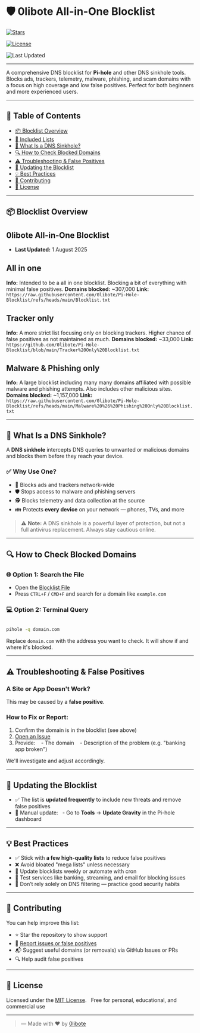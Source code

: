 # 🛡️ 0libote All-in-One Blocklist

  

[![Stars](https://img.shields.io/github/stars/0libote/0libote-All-in-One-Block-List?style=flat-square&logo=github&color=blue)](https://github.com/0libote/0libote-All-in-One-Block-List/stargazers)

[![License](https://img.shields.io/github/license/0libote/0libote-All-in-One-Block-List?style=flat-square&color=blue)](LICENSE)

![Last Updated](https://img.shields.io/badge/last%20updated-28%20July%202025-blue?style=flat-square)
  
---

  

A comprehensive DNS blocklist for **Pi-hole** and other DNS sinkhole tools. Blocks ads, trackers, telemetry, malware, phishing, and scam domains with a focus on high coverage and low false positives. Perfect for both beginners and more experienced users.

  

---

  

## 📑 Table of Contents

  
- [📦 Blocklist Overview](#-blocklist-overview)
- [🧱 Included Lists](#-included-lists)
- [📘 What Is a DNS Sinkhole?](#-what-is-a-dns-sinkhole)
- [🔍 How to Check Blocked Domains](#-how-to-check-blocked-domains)
- [⚠️ Troubleshooting & False Positives](#️-troubleshooting--false-positives)
- [🔄 Updating the Blocklist](#-updating-the-blocklist)
- [💡 Best Practices](#-best-practices)
- [🙌 Contributing](#-contributing)
- [📜 License](#-license)

---


## 📦 Blocklist Overview

## 0libote All-in-One Blocklist  
- **Last Updated:** 1 August 2025  

## All in one 
**Info:** Intended to be a all in one blocklist. Blocking a bit of everything with minimal false positives.
**Domains blocked:** ~307,000
**Link:** `https://raw.githubusercontent.com/0libote/Pi-Hole-Blocklist/refs/heads/main/Blocklist.txt`

## Tracker only
**Info:** A more strict list focusing only on blocking trackers. Higher chance of false positives as not maintained as much. 
**Domains blocked:** ~33,000
**Link:** `https://github.com/0libote/Pi-Hole-Blocklist/blob/main/Tracker%20Only%20Blocklist.txt`

## Malware & Phishing only 
**Info:** A large blocklist including many many domains affiliated with possible malware and phishing attempts. Also includes other malicious sites.
**Domains blocked:** ~1,157,000
**Link:** `https://raw.githubusercontent.com/0libote/Pi-Hole-Blocklist/refs/heads/main/Malware%20%26%20Phishing%20Only%20Blocklist.txt`


---

  

## 📘 What Is a DNS Sinkhole?


A **DNS sinkhole** intercepts DNS queries to unwanted or malicious domains and blocks them before they reach your device.

### ✅ Why Use One?

- 🚫 Blocks ads and trackers network-wide
- 🛡️ Stops access to malware and phishing servers
- 🕵️ Blocks telemetry and data collection at the source
- 👪 Protects **every device** on your network — phones, TVs, and more

> ⚠️ **Note:** A DNS sinkhole is a powerful layer of protection, but not a full antivirus replacement. Always stay cautious online.
	

---


## 🔍 How to Check Blocked Domains 

### 🌐 Option 1: Search the File

- Open the [Blocklist File](https://raw.githubusercontent.com/0libote/0libote-All-in-One-Block-List/refs/heads/main/Blocklist.txt)
- Press `CTRL+F` / `CMD+F` and search for a domain like `example.com` 

### 💻 Option 2: Terminal Query  

```bash

pihole -q domain.com

```

Replace `domain.com` with the address you want to check. It will show if and where it's blocked.

---

## ⚠️ Troubleshooting & False Positives

### A Site or App Doesn't Work?

This may be caused by a **false positive**.

### How to Fix or Report:

1. Confirm the domain is in the blocklist (see above)
2. [Open an Issue](https://github.com/0libote/0libote-All-in-One-Block-List/issues)
3. Provide:
   - The domain
   - Description of the problem (e.g. "banking app broken")

We'll investigate and adjust accordingly.

---

## 🔄 Updating the Blocklist

- ✅ The list is **updated frequently** to include new threats and remove false positives
- 🔁 Manual update:
  - Go to **Tools** → **Update Gravity** in the Pi-hole dashboard

---

## 💡 Best Practices

- ✅ Stick with **a few high-quality lists** to reduce false positives
- ❌ Avoid bloated "mega lists" unless necessary
- 🔄 Update blocklists weekly or automate with cron
- 🧪 Test services like banking, streaming, and email for blocking issues
- 🧠 Don’t rely solely on DNS filtering — practice good security habits

---

## 🙌 Contributing

You can help improve this list:

- ⭐ Star the repository to show support  
- 🐞 [Report issues or false positives](https://github.com/0libote/0libote-All-in-One-Block-List/issues)  
- 📬 Suggest useful domains (or removals) via GitHub Issues or PRs  
- 🔍 Help audit false positives

---

  

## 📜 License

Licensed under the [MIT License](LICENSE).  
Free for personal, educational, and commercial use

---

  

> — Made with ❤️ by [0libote](https://github.com/0libote)